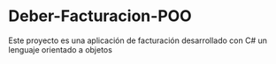 # Deber-Facturacion-POO
Este proyecto es una aplicación de facturación desarrollado con C# un lenguaje orientado a objetos
